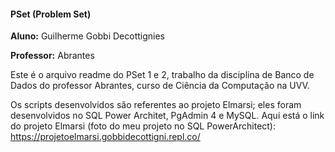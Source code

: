 #### PSet (Problem Set)
**Aluno:** Guilherme Gobbi Decottignies <p>
**Professor:** Abrantes <p>

Este é o arquivo readme do PSet 1 e 2, trabalho da disciplina de Banco de Dados do professor Abrantes, curso de Ciência da Computação na UVV. <p>
Os scripts desenvolvidos são referentes ao projeto Elmarsi; eles foram desenvolvidos no SQL Power Architet, PgAdmin 4 e MySQL. Aqui está o link do projeto Elmarsi (foto do meu projeto no SQL PowerArchitect): https://projetoelmarsi.gobbidecottigni.repl.co/

